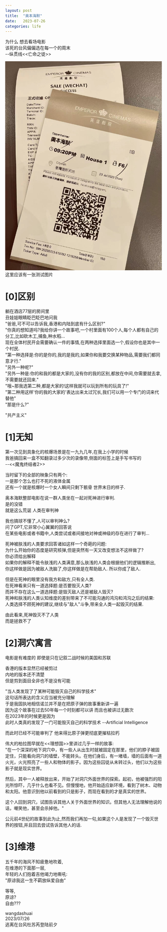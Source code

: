 ```yaml
---
layout: post
title:  "奥本海默"
date:   2023-07-26 
categories: life
---
```


为什么 想去看场电影  
该死的台风偏偏选在每一个的周末  
--纵贯线<<亡命之徒>>  
 
![test](/image/9bdc3441c353239858e4295f7508b8b.jpg)
这里应该有一张测试图片

# [0]区别
躺在酒店77层的房间里  
丑娃娃眼睛眨巴眨巴地问我  
"爸爸,可不可以告诉我,香港和内陆到底有什么区别?"  
"你真的想知道吗?我给你讲一个故事吧,一个村里面有100个人,每个人都有自己的分工,比如砍木工,捕鱼,种水稻...  
现在全体村民开会需要确认一件的事情,在两种选择里面选一个,假设你也是其中一个村民.  
"第一种选择是:你的是你的,我的是我的,如果你和我要交换某种物品,需要我们都同意才行."  
"另外一种呢?"  
"另外一种是:你的和我的都是大家的,没有你的我的区别,都放在中间,你需要就去拿,不需要就还回来."  
"哦~那我选第二种,都是大家的!这样我就可以玩到所有的玩具了!"  
"第二种用这样'你的我的大家的'表达出来太过冗长,我们可以用一个专门的词来代替他"  
"那是什么?"  

"共产主义"

# [1]无知

第一次见到具象化的核爆场景是在一九九几年,在我上小学的时候  
我爸搞回来一盒不知翻录过多少次的录像带,侧面的标签上是手写书写的  
--<<魔鬼终结者2>>  

当时留下的全部的映象只有两个:   
一是那个怎么也打不死的液体金属  
还有一个就是核爆时一个女人瞬间只剩下骸骨
世界末日的样子.

奥本海默整部电影在说一群人类坐在一起对死神进行审判.  
是的没错  
就是这么荒诞
人类在审判神

我也搞球不懂了,人可以审判神么?  
问了GPT,它非常小心翼翼的回答说  
在某些电影或者书籍中,人类尝试或者间接地对神或神级的存在进行了审判...

死神被肤浅的人类要求回答诸如这样一个奇葩的问题:  
为什么开始你的态度是研究核弹,但是突然有一天又改变想法不这样做了?  
你必须给出解释  
如果你的解释不能令肤浅的人类满意,那么肤浅的人类会根据他们的逻辑推断出,  
你这样做是因为被敌人洗脑了,你这样做是在帮助敌人.
所以你成了敌人.  

但是在死神的眼里没有我方和敌方,只有全人类.  
在死神看来只有一道选择题:是否要毁灭人类?  
而并不存在这么一道选择题:是毁灭敌人还是被敌人毁灭?  
死神和肤浅的人类认知维度的差别带来了不可能沟通的鸿沟和鸿沟之后的结果:  
人类选择不顾死神的建议,继续与"敌人"斗争,带来全人类一起毁灭的结果.

由此看来,死神毁灭不了人类  
而是拯救不了  

# [2]洞穴寓言
电影是有难度的 即使是只在记叙二战时候的美国和苏联  

香港的版本显然已经被剪过  
内地的版本还不清楚   
但是剪到面目全非也不是没有可能

"当人类发现了了某种可能毁灭自己的科学技术"  
这句话所表达的含义应当被充分理解  
于是我固执地相信诺兰并不是在把原子弹的故事重新讲一遍  
因为这个故事在过去50年每一个时刻都可以讲  而且也被讲过无数次    
在2023年的时候更是因为  
此时人类真的发现了一门可能毁灭自己的科学技术
--Artificial Intelligence 

而此时已经不可能审判了
他来得比原子弹更彻底更摧枯拉朽

伟大的柏拉图早就在<<理想国>>里讲过几乎一样的故事:   
"在一个深深的地下洞穴中，有一些人从出生时就被固定在那里，他们的脖子被固定住，只能看向洞穴的墙壁，不能转头。在他们身后，有一堵墙，墙的后面有一道火光，火光照亮了一些人和物体的影子。因为这些囚徒从未转过头，他们以为这些影子就是现实世界。

然后，其中一人被释放出来，开始了对洞穴外面世界的探索。起初，他被强烈的阳光所惊吓，几乎什么也看不见。但慢慢地，他开始适应新环境，看到了树木、动物和太阳。他意识到他以前看到的只是影子，而现在看到的才是真实的世界。

这个人回到洞穴，试图告诉其他人关于外面世界的知识。但其他人无法理解他说的话，嘲笑他，甚至会杀掉他。" 

公元前4世纪的故事到此为止,然而我们再加一句,如果这个人是发现了一个毁灭世界的按钮,并且回去尝试告诉其他人的话.  

 
 
# [3]维港 
五千年的海风不知疲惫地吹着,  
在维港的下面那一层,  
年轻的人们抱着吉他竭力地嘶吼:  
"原谅我这一生不羁放纵爱自由"  

等等,  
原谅?  
自由???



wangdashuai  
2023/07/26    
逃离在台风杜苏芮登陆前夕



 
